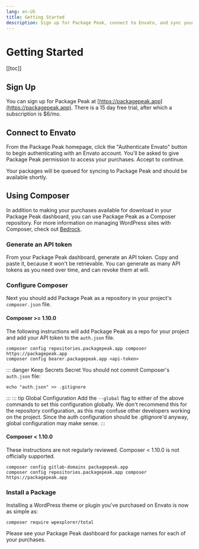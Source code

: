 ```yaml
---
lang: en-US
title: Getting Started
description: Sign up for Package Peak, connect to Envato, and sync your plugins and themes.
---
```


# Getting Started
[[toc]]

## Sign Up
You can sign up for Package Peak at [https://packagepeak.app](https://packagepeak.app). There is a 15 day free trial, after which a subscription is $6/mo.

## Connect to Envato
From the Package Peak homepage, click the "Authenticate Envato" button to begin authenticating with an Envato account. You'll be asked to give Package Peak permission to access your purchases. Accept to continue.

Your packages will be queued for syncing to Package Peak and should be available shortly.

## Using Composer
In addition to making your purchases available for download in your Package Peak dashboard, you can use Package Peak as a Composer repository. For more information on managing WordPress sites with Composer, check out [Bedrock](https://roots.io/bedrock/).

### Generate an API token
From your Package Peak dashboard, generate an API token. Copy and paste it, because it won't be retrievable. You can generate as many API tokens as you need over time, and can revoke them at will.

### Configure Composer
Next you should add Package Peak as a repository in your project's `composer.json` file. 

#### Composer >= 1.10.0
The following instructions will add Package Peak as a repo for your project and add your API token to the `auth.json` file.
```
composer config repositories.packagepeak.app composer https://packagepeak.app
composer config bearer.packagepeak.app <api-token>
```
::: danger Keep Secrets Secret
You should not commit Composer's `auth.json` file:
```
echo "auth.json" >> .gitignore
```
:::
::: tip Global Configuration
Add the `--global` flag to either of the above commands to set this configuration globally. We don't recommend this for the repository configuration, as this may confuse other developers working on the project. Since the auth configuration should be .gitignore'd anyway, global configuration may make sense.
:::

#### Composer < 1.10.0
These instructions are not regularly reviewed. Composer < 1.10.0 is not officially supported.
```
composer config gitlab-domains packagepeak.app
composer config repositories.packagepeak.app composer https://packagepeak.app
```

### Install a Package
Installing a WordPress theme or plugin you've purchased on Envato is now as simple as:

```
composer require wpexplorer/total
```

Please see your Package Peak dashboard for package names for each of your purchases.